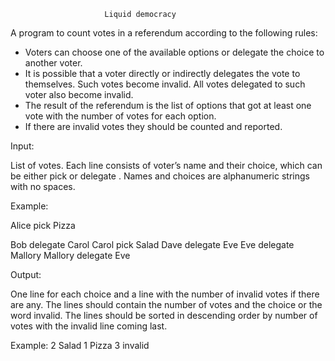                          Liquid democracy

A program to count votes in a referendum according to the following rules:
- Voters can choose one of the available options or delegate the choice to another voter.
- It is possible that a voter directly or indirectly delegates the vote to themselves. Such votes become invalid. All votes delegated to such voter also become invalid.
- The result of the referendum is the list of options that got at least one vote with the
number of votes for each option.
- If there are invalid votes they should be counted and reported.

Input:

List of votes. Each line consists of voter’s name and their choice, which can be either pick <choice>or delegate <name>. Names and choices are alphanumeric strings with no spaces. 

Example:

Alice pick Pizza

Bob delegate Carol 
Carol pick Salad 
Dave delegate Eve 
Eve delegate Mallory 
Mallory delegate Eve

Output:

One line for each choice and a line with the number of invalid votes if there are any. The lines should contain the number of votes and the choice or the word invalid. The lines should be sorted in descending order by number of votes with the invalid line coming last. 

Example:
2 Salad
1 Pizza 3 invalid
